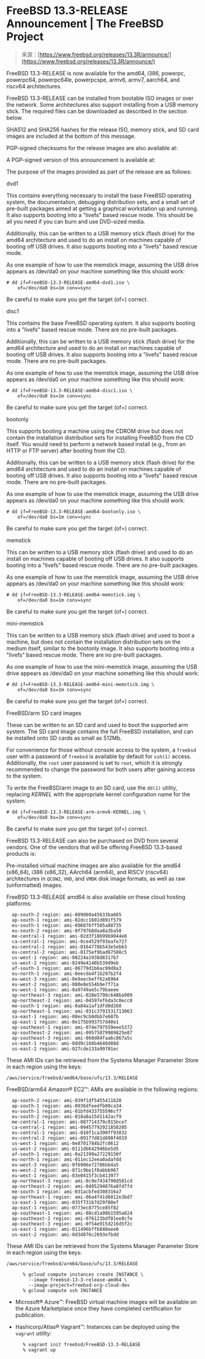 <!--yml
category: 未分类
date: 2024-05-27 14:40:53
-->

# FreeBSD 13.3-RELEASE Announcement | The FreeBSD Project

> 来源：[https://www.freebsd.org/releases/13.3R/announce/](https://www.freebsd.org/releases/13.3R/announce/)

FreeBSD 13.3-RELEASE is now available for the amd64, i386, powerpc, powerpc64, powerpc64le, powerpcspe, armv6, armv7, aarch64, and riscv64 architectures.

FreeBSD 13.3-RELEASE can be installed from bootable ISO images or over the network. Some architectures also support installing from a USB memory stick. The required files can be downloaded as described in the section below.

SHA512 and SHA256 hashes for the release ISO, memory stick, and SD card images are included at the bottom of this message.

PGP-signed checksums for the release images are also available at:

A PGP-signed version of this announcement is available at:

The purpose of the images provided as part of the release are as follows:

dvd1

This contains everything necessary to install the base FreeBSD operating system, the documentation, debugging distribution sets, and a small set of pre-built packages aimed at getting a graphical workstation up and running. It also supports booting into a "livefs" based rescue mode. This should be all you need if you can burn and use DVD-sized media.

Additionally, this can be written to a USB memory stick (flash drive) for the amd64 architecture and used to do an install on machines capable of booting off USB drives. It also supports booting into a "livefs" based rescue mode.

As one example of how to use the memstick image, assuming the USB drive appears as /dev/da0 on your machine something like this should work:

```
# dd if=FreeBSD-13.3-RELEASE-amd64-dvd1.iso \
    of=/dev/da0 bs=1m conv=sync
```

Be careful to make sure you get the target (of=) correct.

disc1

This contains the base FreeBSD operating system. It also supports booting into a "livefs" based rescue mode. There are no pre-built packages.

Additionally, this can be written to a USB memory stick (flash drive) for the amd64 architecture and used to do an install on machines capable of booting off USB drives. It also supports booting into a "livefs" based rescue mode. There are no pre-built packages.

As one example of how to use the memstick image, assuming the USB drive appears as /dev/da0 on your machine something like this should work:

```
# dd if=FreeBSD-13.3-RELEASE-amd64-disc1.iso \
    of=/dev/da0 bs=1m conv=sync
```

Be careful to make sure you get the target (of=) correct.

bootonly

This supports booting a machine using the CDROM drive but does not contain the installation distribution sets for installing FreeBSD from the CD itself. You would need to perform a network based install (e.g., from an HTTP or FTP server) after booting from the CD.

Additionally, this can be written to a USB memory stick (flash drive) for the amd64 architecture and used to do an install on machines capable of booting off USB drives. It also supports booting into a "livefs" based rescue mode. There are no pre-built packages.

As one example of how to use the memstick image, assuming the USB drive appears as /dev/da0 on your machine something like this should work:

```
# dd if=FreeBSD-13.3-RELEASE-amd64-bootonly.iso \
    of=/dev/da0 bs=1m conv=sync
```

Be careful to make sure you get the target (of=) correct.

memstick

This can be written to a USB memory stick (flash drive) and used to do an install on machines capable of booting off USB drives. It also supports booting into a "livefs" based rescue mode. There are no pre-built packages.

As one example of how to use the memstick image, assuming the USB drive appears as /dev/da0 on your machine something like this should work:

```
# dd if=FreeBSD-13.3-RELEASE-amd64-memstick.img \
    of=/dev/da0 bs=1m conv=sync
```

Be careful to make sure you get the target (of=) correct.

mini-memstick

This can be written to a USB memory stick (flash drive) and used to boot a machine, but does not contain the installation distribution sets on the medium itself, similar to the bootonly image. It also supports booting into a "livefs" based rescue mode. There are no pre-built packages.

As one example of how to use the mini-memstick image, assuming the USB drive appears as /dev/da0 on your machine something like this should work:

```
# dd if=FreeBSD-13.3-RELEASE-amd64-mini-memstick.img \
    of=/dev/da0 bs=1m conv=sync
```

Be careful to make sure you get the target (of=) correct.

FreeBSD/arm SD card images

These can be written to an SD card and used to boot the supported arm system. The SD card image contains the full FreeBSD installation, and can be installed onto SD cards as small as 512Mb.

For convenience for those without console access to the system, a `freebsd` user with a password of `freebsd` is available by default for `ssh(1)` access. Additionally, the `root` user password is set to `root`, which it is strongly recommended to change the password for both users after gaining access to the system.

To write the FreeBSD/arm image to an SD card, use the `dd(1)` utility, replacing *KERNEL* with the appropriate kernel configuration name for the system.

```
# dd if=FreeBSD-13.3-RELEASE-arm-armv6-KERNEL.img \
    of=/dev/da0 bs=1m conv=sync
```

Be careful to make sure you get the target (of=) correct.

FreeBSD 13.3-RELEASE can also be purchased on DVD from several vendors. One of the vendors that will be offering FreeBSD 13.3-based products is:

Pre-installed virtual machine images are also available for the amd64 (x86_64), i386 (x86_32), AArch64 (arm64), and RISCV (riscv64) architectures in `QCOW2`, `VHD`, and `VMDK` disk image formats, as well as raw (unformatted) images.

FreeBSD 13.3-RELEASE amd64 is also available on these cloud hosting platforms:

```
  ap-south-2 region: ami-089060a45633ba665
  ap-south-1 region: ami-02dcc1601d891f579
  eu-south-1 region: ami-096876ff505a88735
  eu-south-2 region: ami-0f79768daa8a3ba50
  me-central-1 region: ami-02d3f18699b9044e8
  ca-central-1 region: ami-0ce4529f93eafe727
  eu-central-1 region: ami-0164778b543e5eb63
  eu-central-2 region: ami-0175ef9bad67508c5
  us-west-1 region: ami-08224a1938d8317b7
  us-west-2 region: ami-0249e4148b539d9eb
  af-south-1 region: ami-06779d1b6ac99d8a3
  eu-north-1 region: ami-0eecde4f1b297b2f4
  eu-west-3 region: ami-0e9aecbeff62a6964
  eu-west-2 region: ami-080e8e554b9e7f71a
  eu-west-1 region: ami-0a9749ae5c79baeee
  ap-northeast-3 region: ami-028e5798c648ba909
  ap-northeast-2 region: ami-04597ef6da3c0ecc8
  me-south-1 region: ami-0a84a1af1dfd0d260
  ap-northeast-1 region: ami-031c3791531713063
  sa-east-1 region: ami-08ec9cb0dbb7e607b
  ap-east-1 region: ami-0e175b993757d40e1
  ap-southeast-1 region: ami-074e797559eee5372
  ap-southeast-2 region: ami-09575879989825e87
  ap-southeast-3 region: ami-060d04faa6c867a5c
  us-east-1 region: ami-0dd9c166b4640d88d
  us-east-2 region: ami-027cde133a99701ec
```

These AMI IDs can be retrieved from the Systems Manager Parameter Store in each region using the keys:

```
/aws/service/freebsd/amd64/base/ufs/13.3/RELEASE
```

FreeBSD/arm64 Amazon® EC2™:
AMIs are available in the following regions:

```
  ap-south-2 region: ami-039f1df5455411b20
  ap-south-1 region: ami-0936dfeedfb80ca34
  eu-south-1 region: ami-01bfd433755596cf7
  eu-south-2 region: ami-018a8a15d1142acf9
  me-central-1 region: ami-087714379c015bce7
  ca-central-1 region: ami-09457792921858205
  eu-central-1 region: ami-010f1ca390ff93032
  eu-central-2 region: ami-09177d81d898f4019
  us-west-1 region: ami-0e8701784b2fc0612
  us-west-2 region: ami-0111db642946be5d5
  af-south-1 region: ami-0a21399a27229150f
  eu-north-1 region: ami-011ec12eea0adafdd
  eu-west-3 region: ami-0f6906e72786bb4a5
  eu-west-2 region: ami-071c9be1f0abbb967
  eu-west-1 region: ami-03e0415f3cb413977
  ap-northeast-3 region: ami-0c9e7434790d501cd
  ap-northeast-2 region: ami-0495294876a8fd7fd
  me-south-1 region: ami-031acbfed308316a7
  ap-northeast-1 region: ami-06a4f41d6812e3bd7
  sa-east-1 region: ami-035f731b7d29f80ef
  ap-east-1 region: ami-0773ec8775ce85f82
  ap-southeast-1 region: ami-08cd1a98b1595a824
  ap-southeast-2 region: ami-076121bdf01ee8cfe
  ap-southeast-3 region: ami-0f54e915d216d5f2c
  us-east-1 region: ami-011496bffb848eee0
  us-east-2 region: ami-0d3d876c2693efbdd
```

These AMI IDs can be retrieved from the Systems Manager Parameter Store in each region using the keys:

```
/aws/service/freebsd/arm64/base/ufs/13.3/RELEASE
```

```
      % gcloud compute instances create INSTANCE \
        --image freebsd-13-3-release-amd64 \
        --image-project=freebsd-org-cloud-dev
      % gcloud compute ssh INSTANCE
```

*   Microsoft® Azure™:
    FreeBSD virtual machine images will be available on the Azure Marketplace once they have completed certification for publication.

*   Hashicorp/Atlas® Vagrant™:
    Instances can be deployed using the `vagrant` utility:

```
      % vagrant init freebsd/FreeBSD-13.3-RELEASE
      % vagrant up
```